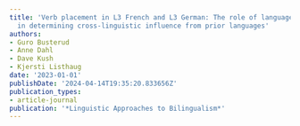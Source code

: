 ```yaml
---
title: 'Verb placement in L3 French and L3 German: The role of language-internal factors
  in determining cross-linguistic influence from prior languages'
authors:
- Guro Busterud
- Anne Dahl
- Dave Kush
- Kjersti Listhaug
date: '2023-01-01'
publishDate: '2024-04-14T19:35:20.833656Z'
publication_types:
- article-journal
publication: '*Linguistic Approaches to Bilingualism*'
---
```

